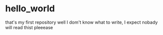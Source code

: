 # hello_world
that's my first repository
well I dom't know what to write, I expect nobady will read thist pleeease
